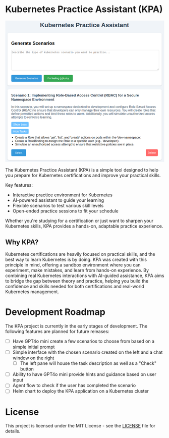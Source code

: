 # Kubernetes Practice Assistant (KPA)

![KPA](docs/kpa.png)

The Kubernetes Practice Assistant (KPA) is a simple tool designed to help you prepare for Kubernetes certifications and improve your practical skills. 

Key features:
- Interactive practice environment for Kubernetes
- AI-powered assistant to guide your learning
- Flexible scenarios to test various skill levels
- Open-ended practice sessions to fit your schedule

Whether you're studying for a certification or just want to sharpen your Kubernetes skills, KPA provides a hands-on, adaptable practice experience.

## Why KPA?

Kubernetes certifications are heavily focused on practical skills, and the best way to learn Kubernetes is by doing. KPA was created with this principle in mind, offering a sandbox environment where you can experiment, make mistakes, and learn from hands-on experience. By combining real Kubernetes interactions with AI-guided assistance, KPA aims to bridge the gap between theory and practice, helping you build the confidence and skills needed for both certifications and real-world Kubernetes management.

# Development Roadmap

The KPA project is currently in the early stages of development. The following features are planned for future releases:
- [ ] Have GPT4o mini create a few scenarios to choose from based on a simple initial prompt
- [ ] Simple interface with the chosen scenario created on the left and a chat window on the right
    - [ ] The left pane will house the task description as well as a "Check" button
- [ ] Ability to have GPT4o mini provide hints and guidance based on user input
- [ ] Agent flow to check if the user has completed the scenario
- [ ] Helm chart to deploy the KPA application on a Kubernetes cluster

# License

This project is licensed under the MIT License - see the [LICENSE](LICENSE) file for details.